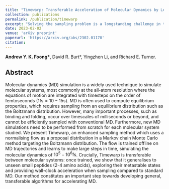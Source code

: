 ```yaml
---
title: "Timewarp: Transferable Acceleration of Molecular Dynamics by Learning Time-Coarsened Dynamics"
collection: publications
permalink: /publication/timewarp
excerpt: "Solving the sampling problem is a longstanding challenge in the field of molecular dynamics, with crucial applications for understanding protein function and drug design. We train a generalisable normalising flow that accelerates sampling for small peptide systems."
date: 2023-02-02
venue: 'arXiv preprint'
paperurl: 'https://arxiv.org/abs/2302.01170'
citation:
---
```




**Andrew Y. K. Foong\***, David R. Burt\*, Yingzhen Li, and Richard E. Turner.

## Abstract
Molecular dynamics (MD) simulation is a widely used technique to simulate molecular systems, most commonly at the all-atom resolution where the equations of motion are integrated with timesteps on the order of femtoseconds ($1\mathrm{fs}=10−15\mathrm{s}$). MD is often used to compute equilibrium properties, which requires sampling from an equilibrium distribution such as the Boltzmann distribution. However, many important processes, such as binding and folding, occur over timescales of milliseconds or beyond, and cannot be efficiently sampled with conventional MD. Furthermore, new MD simulations need to be performed from scratch for each molecular system studied. We present Timewarp, an enhanced sampling method which uses a normalising flow as a proposal distribution in a Markov chain Monte Carlo method targeting the Boltzmann distribution. The flow is trained offline on MD trajectories and learns to make large steps in time, simulating the molecular dynamics of $10^5−10^6\mathrm{fs}$. Crucially, Timewarp is transferable between molecular systems: once trained, we show that it generalises to unseen small peptides (2-4 amino acids), exploring their metastable states and providing wall-clock acceleration when sampling compared to standard MD. Our method constitutes an important step towards developing general, transferable algorithms for accelerating MD.
